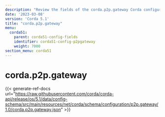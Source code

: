 ```yaml
---
description: "Review the fields of the corda.p2p.gateway Corda configuration section."
date: '2023-03-08'
version: 'Corda 5.1'
title: "corda.p2p.gateway"
menu:
  corda51:
    parent: corda51-config-fields
    identifier: corda51-config-p2pgateway
    weight: 7000
section_menu: corda51
---
```

# corda.p2p.gateway

{{< generate-ref-docs url="https://raw.githubusercontent.com/corda/corda-api/release/os/5.1/data/config-schema/src/main/resources/net/corda/schema/configuration/p2p.gateway/1.0/corda.p2p.gateway.json" >}}